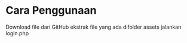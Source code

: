 # Cara Penggunaan

Download file dari GitHub
ekstrak file yang ada difolder assets
jalankan login.php
